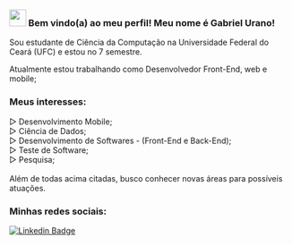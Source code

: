 ### <img src="https://media.giphy.com/media/hvRJCLFzcasrR4ia7z/giphy.gif" width="30px"> Bem vindo(a) ao meu perfil! Meu nome é Gabriel Urano!

Sou estudante de Ciência da Computação na Universidade Federal do Ceará (UFC) e estou no 7 semestre.

Atualmente estou trabalhando como Desenvolvedor Front-End, web e mobile;

### Meus interesses:
▷ Desenvolvimento Mobile;<br>
▷ Ciência de Dados;<br>
▷ Desenvolvimento de Softwares - (Front-End e Back-End);<br>
▷ Teste de Software;<br>
▷ Pesquisa;<br><br>
Além de todas acima citadas, busco conhecer novas áreas para possíveis atuações.

### Minhas redes sociais:

[![Linkedin Badge](https://img.shields.io/badge/-LinkedIn-blue?style=flat-square&logo=Linkedin&logoColor=white&link=https://www.linkedin.com/in/harshkumarkhatri/)](https://www.linkedin.com/in/gabriel-urano-70348a181/)
